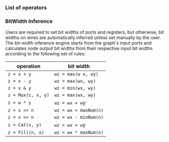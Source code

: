 ### List of operators

### BitWidth Inference
Users are required to set bit widths of ports and registers, but otherwise,
bit widths on wires are automatically inferred unless set manually by the user.
The bit-width inference engine starts from the graph's input ports and 
calculates node output bit widths from their respective input bit widths according to the following set of rules:

| operation        | bit width           |
| ---------        | ---------           |
| ```z = x + y```        | ```wz = max(w x, wy)```   |
| ```z = x - y```        | ```wz = max(wx, wy)```    |
| ```z = x & y```        | ```wz = min(wx, wy)```    |
| ```z = Mux(c, x, y)``` | ```wz = max(wx, wy)```    |
| ```z = w * y```        | ```wz = wx + w```y        |
| ```z = x << n```       | ```wz = wx + maxNum(n)``` |
| ```z = x >> n```       | ```wz = wx - minNum(n)``` |
| ```z = Cat(x, y)```    | ```wz = wx + w```y        |
| ```z = Fill(n, x)```   | ```wz = wx * maxNum(n)``` |

